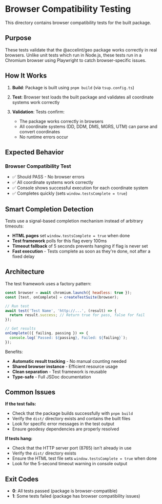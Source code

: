 # Browser Compatibility Testing

This directory contains browser compatibility tests for the built package.

## Purpose

These tests validate that the @accelint/geo package works correctly in real browsers. Unlike unit tests which run in Node.js, these tests run in a Chromium browser using Playwright to catch browser-specific issues.

## How It Works

1. **Build**: Package is built using `pnpm build` (via `tsup.config.ts`)

2. **Test**: Browser test loads the built package and validates all coordinate systems work correctly

3. **Validation**: Tests confirm:
   - The package works correctly in browsers
   - All coordinate systems (DD, DDM, DMS, MGRS, UTM) can parse and convert coordinates
   - No runtime errors occur

## Expected Behavior

### Browser Compatibility Test
- ✅ Should PASS - No browser errors
- ✅ All coordinate systems work correctly
- ✅ Console shows successful execution for each coordinate system
- ✅ Completes quickly (sets `window.testsComplete = true`)

## Smart Completion Detection

Tests use a signal-based completion mechanism instead of arbitrary timeouts:

- **HTML pages** set `window.testsComplete = true` when done
- **Test framework** polls for this flag every 100ms
- **Timeout fallback** of 5 seconds prevents hanging if flag is never set
- **Fast execution** - Tests complete as soon as they're done, not after a fixed delay

## Architecture

The test framework uses a factory pattern:

```javascript
const browser = await chromium.launch({ headless: true });
const [test, onComplete] = createTestSuite(browser);

// Run test
await test('Test Name', 'http://...', (result) => {
  return result.success; // Return true for pass, false for fail
});

// Get results
onComplete(({ failing, passing }) => {
  console.log(`Passed: ${passing}, Failed: ${failing}`);
});
```

Benefits:
- **Automatic result tracking** - No manual counting needed
- **Shared browser instance** - Efficient resource usage
- **Clean separation** - Test framework is reusable
- **Type-safe** - Full JSDoc documentation

## Common Issues

**If the test fails:**
- Check that the package builds successfully with `pnpm build`
- Verify the `dist/` directory exists and contains the built files
- Look for specific error messages in the test output
- Ensure geodesy dependencies are properly resolved

**If tests hang:**
- Check that the HTTP server port (8765) isn't already in use
- Verify the `dist/` directory exists
- Ensure the HTML test file sets `window.testsComplete = true` when done
- Look for the 5-second timeout warning in console output

## Exit Codes

- **0**: All tests passed (package is browser-compatible)
- **1**: Some tests failed (package has browser compatibility issues)
